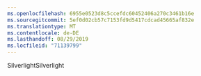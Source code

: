 ```yaml
---
ms.openlocfilehash: 6955e0523d8c5ccefdc60452406a270c3461b16e
ms.sourcegitcommit: 5ef0d02cb57c7153fd9d5417cdcad45665af832e
ms.translationtype: MT
ms.contentlocale: de-DE
ms.lasthandoff: 08/29/2019
ms.locfileid: "71139799"
---
```

<span data-ttu-id="fde7d-101">Silverlight</span><span class="sxs-lookup"><span data-stu-id="fde7d-101">Silverlight</span></span>